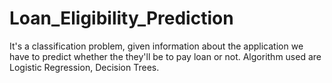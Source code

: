 # Loan_Eligibility_Prediction
It's a classification problem, given information about the application we have to predict whether the they'll be to pay loan or not. Algorithm used are Logistic Regression, Decision Trees.
